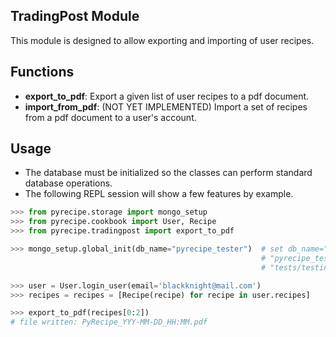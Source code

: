 ## TradingPost Module
This module is designed to allow exporting and importing of user recipes.

## Functions
- **export_to_pdf**: Export a given list of user recipes to a pdf document.
- **import_from_pdf**: (NOT YET IMPLEMENTED) Import a set of recipes from a pdf document to a user's account.

## Usage
- The database must be initialized so the classes can perform standard database operations.
- The following REPL session will show a few features by example.

```python
>>> from pyrecipe.storage import mongo_setup
>>> from pyrecipe.cookbook import User, Recipe
>>> from pyrecipe.tradingpost import export_to_pdf

>>> mongo_setup.global_init(db_name="pyrecipe_tester")  # set db_name="pyrecipe" for actual use
                                                        # "pyrecipe_tester" db found in sourcecode 
                                                        # "tests/testing_db/mongodb/" directory 

>>> user = User.login_user(email='blackknight@mail.com')
>>> recipes = recipes = [Recipe(recipe) for recipe in user.recipes]

>>> export_to_pdf(recipes[0:2])
# file written: PyRecipe_YYY-MM-DD_HH:MM.pdf
```
